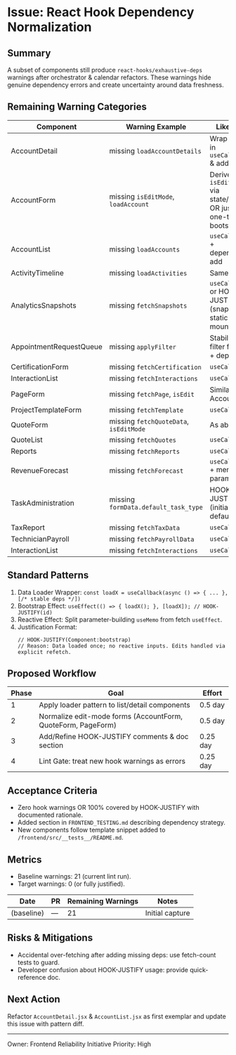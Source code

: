 # Issue: React Hook Dependency Normalization

## Summary
A subset of components still produce `react-hooks/exhaustive-deps` warnings after orchestrator & calendar refactors. These warnings hide genuine dependency errors and create uncertainty around data freshness.

## Remaining Warning Categories
| Component | Warning Example | Likely Fix |
|-----------|-----------------|-----------|
| AccountDetail | missing `loadAccountDetails` | Wrap fetcher in `useCallback` & add dep |
| AccountForm | missing `isEditMode`, `loadAccount` | Derive `isEditMode` via state/memo OR justify one-time bootstrap |
| AccountList | missing `loadAccounts` | `useCallback` + dependency add |
| ActivityTimeline | missing `loadActivities` | Same pattern |
| AnalyticsSnapshots | missing `fetchSnapshots` | `useCallback` or HOOK-JUSTIFY (snapshot static on mount?) |
| AppointmentRequestQueue | missing `applyFilter` | Stabilize filter function + deps |
| CertificationForm | missing `fetchCertification` | `useCallback` |
| InteractionList | missing `fetchInteractions` | `useCallback` |
| PageForm | missing `fetchPage`, `isEdit` | Similar to AccountForm |
| ProjectTemplateForm | missing `fetchTemplate` | `useCallback` |
| QuoteForm | missing `fetchQuoteData`, `isEditMode` | As above |
| QuoteList | missing `fetchQuotes` | `useCallback` |
| Reports | missing `fetchReports` | `useCallback` |
| RevenueForecast | missing `fetchForecast` | `useCallback` + memo of params |
| TaskAdministration | missing `formData.default_task_type` | HOOK-JUSTIFY (initial default seed) |
| TaxReport | missing `fetchTaxData` | `useCallback` |
| TechnicianPayroll | missing `fetchPayrollData` | `useCallback` |
| InteractionList | missing `fetchInteractions` | `useCallback` |

## Standard Patterns
1. Data Loader Wrapper: `const loadX = useCallback(async () => { ... }, [/* stable deps */])`
2. Bootstrap Effect: `useEffect(() => { loadX(); }, [loadX]); // HOOK-JUSTIFY(id)`
3. Reactive Effect: Split parameter-building `useMemo` from fetch `useEffect`.
4. Justification Format:
   ```
   // HOOK-JUSTIFY(Component:bootstrap)
   // Reason: Data loaded once; no reactive inputs. Edits handled via explicit refetch.
   ```

## Proposed Workflow
| Phase | Goal | Effort |
|-------|------|--------|
| 1 | Apply loader pattern to list/detail components | 0.5 day |
| 2 | Normalize edit-mode forms (AccountForm, QuoteForm, PageForm) | 0.5 day |
| 3 | Add/Refine HOOK-JUSTIFY comments & doc section | 0.25 day |
| 4 | Lint Gate: treat new hook warnings as errors | 0.25 day |

## Acceptance Criteria
- Zero hook warnings OR 100% covered by HOOK-JUSTIFY with documented rationale.
- Added section in `FRONTEND_TESTING.md` describing dependency strategy.
- New components follow template snippet added to `/frontend/src/__tests__/README.md`.

## Metrics
- Baseline warnings: 21 (current lint run).
- Target warnings: 0 (or fully justified).

| Date | PR | Remaining Warnings | Notes |
|------|----|--------------------|-------|
| (baseline) | — | 21 | Initial capture |

## Risks & Mitigations
- Accidental over-fetching after adding missing deps: use fetch-count tests to guard.
- Developer confusion about HOOK-JUSTIFY usage: provide quick-reference doc.

## Next Action
Refactor `AccountDetail.jsx` & `AccountList.jsx` as first exemplar and update this issue with pattern diff.

---
Owner: Frontend Reliability Initiative
Priority: High
